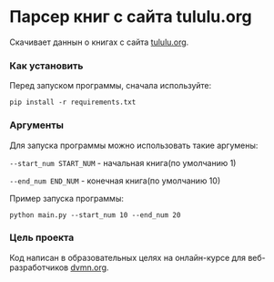 # Парсер книг с сайта tululu.org

Скачивает даннын о книгах с сайта [tululu.org](https://tululu.org/).

### Как установить

Перед запуском программы, сначала используйте:

`pip install -r requirements.txt`

### Аргументы

Для запуска программы можно использовать такие аргумены:

`--start_num START_NUM` - начальная книга(по умолчанию 1)

`--end_num END_NUM` - конечная книга(по умолчанию 10)

Пример запуска программы:

`python main.py --start_num 10 --end_num 20`

### Цель проекта

Код написан в образовательных целях на онлайн-курсе для веб-разработчиков [dvmn.org](https://dvmn.org/).
